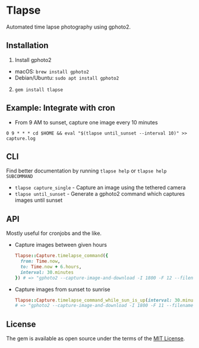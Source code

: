 # Tlapse

Automated time lapse photography using gphoto2.

## Installation

1. Install gphoto2

  * macOS: `brew install gphoto2`
  * Debian/Ubuntu: `sudo apt install gphoto2`

2. `gem install tlapse`

## Example: Integrate with cron

* From 9 AM to sunset, capture one image every 10 minutes

```
0 9 * * * cd $HOME && eval "$(tlapse until_sunset --interval 10)" >> capture.log
```

## CLI

Find better documentation by running `tlapse help` or `tlapse help SUBCOMMAND`

* `tlapse capture_single` - Capture an image using the tethered camera
* `tlapse until_sunset` - Generate a gphoto2 command which captures images until sunset

## API

Mostly useful for cronjobs and the like.

* Capture images between given hours
  ```ruby
  Tlapse::Capture.timelapse_command({
    from: Time.now,
    to: Time.now + 6.hours,
    interval: 30.minutes
  }) # => "gphoto2 --capture-image-and-download -I 1800 -F 12 --filename '%Y-%m-%d_%H-%M-%S.jpg'"
  ```

* Capture images from sunset to sunrise
  ```ruby
  Tlapse::Capture.timelapse_command_while_sun_is_up(interval: 30.minutes)
  # => "gphoto2 --capture-image-and-download -I 1800 -F 11 --filename '%Y-%m-%d_%H-%M-%S.jpg'"
  ```

## License

The gem is available as open source under the terms of the [MIT License](http://opensource.org/licenses/MIT).
